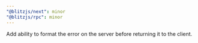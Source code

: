 ```yaml
---
"@blitzjs/next": minor
"@blitzjs/rpc": minor
---
```


Add ability to format the error on the server before returning it to the client.
